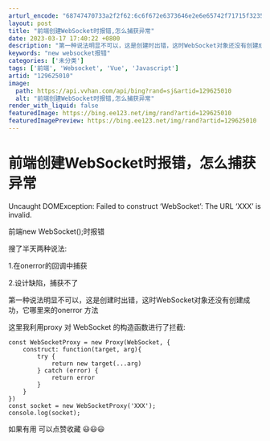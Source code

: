```yaml
---
arturl_encode: "68747470733a2f2f62:6c6f672e6373646e2e6e65742f71715f32353435343239332f:61727469636c652f64657461696c732f313239363235303130"
layout: post
title: "前端创建WebSocket时报错,怎么捕获异常"
date: 2023-03-17 17:40:22 +0800
description: "第一种说法明显不可以，这是创建时出错，这时WebSocket对象还没有创建成功，它哪里来的onerr"
keywords: "new websocket报错"
categories: ['未分类']
tags: ['前端', 'Websocket', 'Vue', 'Javascript']
artid: "129625010"
image:
  path: https://api.vvhan.com/api/bing?rand=sj&artid=129625010
  alt: "前端创建WebSocket时报错,怎么捕获异常"
render_with_liquid: false
featuredImage: https://bing.ee123.net/img/rand?artid=129625010
featuredImagePreview: https://bing.ee123.net/img/rand?artid=129625010
---
```


# 前端创建WebSocket时报错，怎么捕获异常

Uncaught DOMException: Failed to construct ‘WebSocket’: The URL ‘XXX’ is invalid.
  
前端new WebSocket();时报错

搜了半天两种说法:
  
1.在onerror的回调中捕获
  
2.设计缺陷，捕获不了

第一种说法明显不可以，这是创建时出错，这时WebSocket对象还没有创建成功，它哪里来的onerror 方法

这里我利用proxy 对 WebSocket 的构造函数进行了拦截:

```
const WebSocketProxy = new Proxy(WebSocket, {
    construct: function(target, arg){
        try {
            return new target(...arg)
        } catch (error) {
            return error
        }
    }
})
const socket = new WebSocketProxy('XXX');
console.log(socket);

```

如果有用 可以点赞收藏 😃😃😃